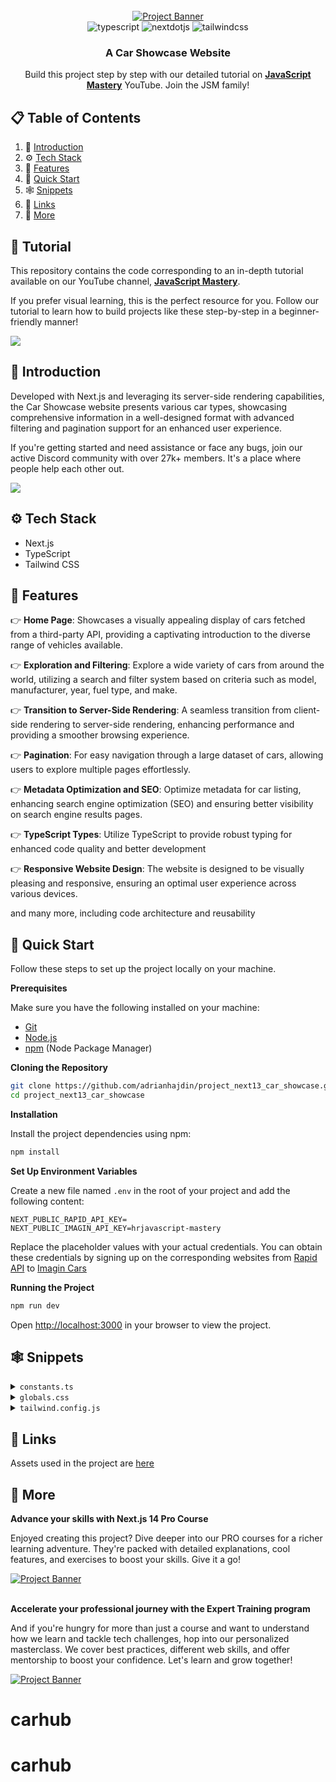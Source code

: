 <div align="center">
  <br />
    <a href="https://youtu.be/pUNSHPyVryU?feature=shared" target="_blank">
      <img src="https://github.com/adrianhajdin/project_next13_car_showcase/assets/151519281/2453c186-0ae9-448f-b3c4-077bf910680e" alt="Project Banner">
    </a>
  <br />

  <div>
    <img src="https://img.shields.io/badge/-TypeScript-black?style=for-the-badge&logoColor=white&logo=typescript&color=3178C6" alt="typescript" />
     <img src="https://img.shields.io/badge/-Next_JS-black?style=for-the-badge&logoColor=white&logo=nextdotjs&color=000000" alt="nextdotjs" />
    <img src="https://img.shields.io/badge/-Tailwind_CSS-black?style=for-the-badge&logoColor=white&logo=tailwindcss&color=06B6D4" alt="tailwindcss" />
  </div>

  <h3 align="center">A Car Showcase Website</h3>

   <div align="center">
     Build this project step by step with our detailed tutorial on <a href="https://www.youtube.com/@javascriptmastery/videos" target="_blank"><b>JavaScript Mastery</b></a> YouTube. Join the JSM family!
    </div>
</div>

## 📋 <a name="table">Table of Contents</a>

1. 🤖 [Introduction](#introduction)
2. ⚙️ [Tech Stack](#tech-stack)
3. 🔋 [Features](#features)
4. 🤸 [Quick Start](#quick-start)
5. 🕸️ [Snippets](#snippets)
6. 🔗 [Links](#links)
7. 🚀 [More](#more)

## 🚨 Tutorial

This repository contains the code corresponding to an in-depth tutorial available on our YouTube channel, <a href="https://www.youtube.com/@javascriptmastery/videos" target="_blank"><b>JavaScript Mastery</b></a>. 

If you prefer visual learning, this is the perfect resource for you. Follow our tutorial to learn how to build projects like these step-by-step in a beginner-friendly manner!

<a href="https://youtu.be/pUNSHPyVryU?feature=shared" target="_blank"><img src="https://github.com/sujatagunale/EasyRead/assets/151519281/1736fca5-a031-4854-8c09-bc110e3bc16d" /></a>

## <a name="introduction">🤖 Introduction</a>

Developed with Next.js and leveraging its server-side rendering capabilities, the Car Showcase website presents various car types, showcasing comprehensive information in a well-designed format with advanced filtering and pagination support for an enhanced user experience.

If you're getting started and need assistance or face any bugs, join our active Discord community with over 27k+ members. It's a place where people help each other out.

<a href="https://discord.com/invite/n6EdbFJ" target="_blank"><img src="https://github.com/sujatagunale/EasyRead/assets/151519281/618f4872-1e10-42da-8213-1d69e486d02e" /></a>

## <a name="tech-stack">⚙️ Tech Stack</a>

- Next.js
- TypeScript
- Tailwind CSS

## <a name="features">🔋 Features</a>

👉 **Home Page**: Showcases a visually appealing display of cars fetched from a third-party API, providing a captivating introduction to the diverse range of vehicles available.

👉 **Exploration and Filtering**: Explore a wide variety of cars from around the world, utilizing a search and filter system based on criteria such as model, manufacturer, year, fuel type, and make.

👉 **Transition to Server-Side Rendering**: A seamless transition from client-side rendering to server-side rendering, enhancing performance and providing a smoother browsing experience.

👉 **Pagination**: For easy navigation through a large dataset of cars, allowing users to explore multiple pages effortlessly.

👉 **Metadata Optimization and SEO**: Optimize metadata for car listing, enhancing search engine optimization (SEO) and ensuring better visibility on search engine results pages.

👉 **TypeScript Types**: Utilize TypeScript to provide robust typing for enhanced code quality and better development

👉 **Responsive Website Design**: The website is designed to be visually pleasing and responsive, ensuring an optimal user experience across various devices.

and many more, including code architecture and reusability 

## <a name="quick-start">🤸 Quick Start</a>

Follow these steps to set up the project locally on your machine.

**Prerequisites**

Make sure you have the following installed on your machine:

- [Git](https://git-scm.com/)
- [Node.js](https://nodejs.org/en)
- [npm](https://www.npmjs.com/) (Node Package Manager)

**Cloning the Repository**

```bash
git clone https://github.com/adrianhajdin/project_next13_car_showcase.git
cd project_next13_car_showcase
```

**Installation**

Install the project dependencies using npm:

```bash
npm install
```

**Set Up Environment Variables**

Create a new file named `.env` in the root of your project and add the following content:

```env
NEXT_PUBLIC_RAPID_API_KEY=
NEXT_PUBLIC_IMAGIN_API_KEY=hrjavascript-mastery
```

Replace the placeholder values with your actual credentials. You can obtain these credentials by signing up on the corresponding websites from [Rapid API](https://www.youtube.com/redirect?event=video_description&redir_token=QUFFLUhqbmI1TlE1NHFGZ1JLdHU3dnAxSTU5a2R5UUM4QXxBQ3Jtc0tsUDY0aW8xMFhUZVdxMUNzSUlKUExRTG5UaDZoR3hWVFprN2tJV0k2dnk4MXo2NVFMVkk0NWhGS19Nd0g5cGRfN2JjcTdaSlJJRHJKYzlfT3lSS1M4TDVNVTV5Wl91c1lIR2VPZUYzbHJ2Tll2QkJ0aw&q=https%3A%2F%2Frapidapi.com%2Fapininjas%2Fapi%2Fcars-by-api-ninjas%3Futm_source%3Dyoutube.com%2FJavaScriptMastery%26utm_medium%3Dreferral%26utm_campaign%3DDevRel&v=pUNSHPyVryU) to [Imagin Cars](https://www.imagin.studio/solutions/api)

**Running the Project**

```bash
npm run dev
```

Open [http://localhost:3000](http://localhost:3000) in your browser to view the project.

## <a name="snippets">🕸️ Snippets</a>

<details>
<summary><code>constants.ts</code></summary>

```typescript
export const manufacturers = [
  "Acura",
  "Alfa Romeo",
  "Aston Martin",
  "Audi",
  "Bentley",
  "BMW",
  "Buick",
  "Cadillac",
  "Chevrolet",
  "Chrysler",
  "Citroen",
  "Dodge",
  "Ferrari",
  "Fiat",
  "Ford",
  "GMC",
  "Honda",
  "Hyundai",
  "Infiniti",
  "Jaguar",
  "Jeep",
  "Kia",
  "Lamborghini",
  "Land Rover",
  "Lexus",
  "Lincoln",
  "Maserati",
  "Mazda",
  "McLaren",
  "Mercedes-Benz",
  "MINI",
  "Mitsubishi",
  "Nissan",
  "Porsche",
  "Ram",
  "Rolls-Royce",
  "Subaru",
  "Tesla",
  "Toyota",
  "Volkswagen",
  "Volvo",
];

export const yearsOfProduction = [
  { title: "Year", value: "" },
  { title: "2015", value: "2015" },
  { title: "2016", value: "2016" },
  { title: "2017", value: "2017" },
  { title: "2018", value: "2018" },
  { title: "2019", value: "2019" },
  { title: "2020", value: "2020" },
  { title: "2021", value: "2021" },
  { title: "2022", value: "2022" },
  { title: "2023", value: "2023" },
];

export const fuels = [
  {
    title: "Fuel",
    value: "",
  },
  {
    title: "Gas",
    value: "Gas",
  },
  {
    title: "Electricity",
    value: "Electricity",
  },
];

export const footerLinks = [
  {
    title: "About",
    links: [
      { title: "How it works", url: "/" },
      { title: "Featured", url: "/" },
      { title: "Partnership", url: "/" },
      { title: "Bussiness Relation", url: "/" },
    ],
  },
  {
    title: "Company",
    links: [
      { title: "Events", url: "/" },
      { title: "Blog", url: "/" },
      { title: "Podcast", url: "/" },
      { title: "Invite a friend", url: "/" },
    ],
  },
  {
    title: "Socials",
    links: [
      { title: "Discord", url: "/" },
      { title: "Instagram", url: "/" },
      { title: "Twitter", url: "/" },
      { title: "Facebook", url: "/" },
    ],
  },
];
```

</details>

<details>
<summary><code>globals.css</code></summary>

```css
@import url("https://fonts.googleapis.com/css2?family=Manrope:wght@200;300;400;500;600;700;800&display=swap");

@tailwind base;
@tailwind components;
@tailwind utilities;

* {
  margin: 0;
  padding: 0;
  box-sizing: border-box;
  font-family: "Manrope", sans-serif;
}

/* START: General styles */
.max-width {
  @apply max-w-[1440px] mx-auto;
}

.padding-x {
  @apply sm:px-16 px-6;
}

.padding-y {
  @apply py-4;
}

.flex-center {
  @apply flex items-center justify-center;
}

.flex-between {
  @apply flex justify-between items-center;
}

.custom-btn {
  @apply flex flex-row relative justify-center items-center py-3 px-6 outline-none;
}
/* END: General styles */

/* START: Hero styles */
.hero {
  @apply flex xl:flex-row flex-col gap-5 relative z-0 max-w-[1440px] mx-auto;
}

.hero__title {
  @apply 2xl:text-[72px] sm:text-[64px] text-[50px] font-extrabold;
}

.hero__subtitle {
  @apply text-[27px] text-black-100 font-light mt-5;
}

.hero__image-container {
  @apply xl:flex-[1.5] flex justify-end items-end w-full xl:h-screen;
}

.hero__image {
  @apply relative xl:w-full w-[90%] xl:h-full h-[590px] z-0;
}

.hero__image-overlay {
  @apply absolute xl:-top-24 xl:-right-1/2 -right-1/4 bg-hero-bg bg-repeat-round -z-10 w-full xl:h-screen h-[590px] overflow-hidden;
}
/* END: Hero styles */

/* START: Home styles */

.home__text-container {
  @apply flex flex-col items-start justify-start gap-y-2.5 text-black-100;
}

.home__filters {
  @apply mt-12 w-full flex-between items-center flex-wrap gap-5;
}

.home__filter-container {
  @apply flex justify-start flex-wrap items-center gap-2;
}

.home__cars-wrapper {
  @apply grid 2xl:grid-cols-4 xl:grid-cols-3 md:grid-cols-2 grid-cols-1 w-full gap-8 pt-14;
}

.home__error-container {
  @apply mt-16 flex justify-center items-center flex-col gap-2;
}
/* END: Home styles */

/* START: Car Card styles */
.car-card {
  @apply flex flex-col p-6 justify-center items-start text-black-100 bg-primary-blue-100 hover:bg-white hover:shadow-md rounded-3xl;
}

.car-card__content {
  @apply w-full flex justify-between items-start gap-2;
}

.car-card__content-title {
  @apply text-[22px] leading-[26px] font-bold capitalize;
}

.car-card__price {
  @apply flex mt-6 text-[32px] leading-[38px] font-extrabold;
}

.car-card__price-dollar {
  @apply self-start text-[14px] leading-[17px] font-semibold;
}

.car-card__price-day {
  @apply self-end text-[14px] leading-[17px] font-medium;
}

.car-card__image {
  @apply relative w-full h-40 my-3 object-contain;
}

.car-card__icon-container {
  @apply flex group-hover:invisible w-full justify-between text-grey;
}

.car-card__icon {
  @apply flex flex-col justify-center items-center gap-2;
}

.car-card__icon-text {
  @apply text-[14px] leading-[17px];
}

.car-card__btn-container {
  @apply hidden group-hover:flex absolute bottom-0 w-full z-10;
}
/* END: Car Card styles */

/* START: Car Details styles */
.car-details__dialog-panel {
  @apply relative w-full max-w-lg max-h-[90vh] overflow-y-auto transform rounded-2xl bg-white p-6 text-left shadow-xl transition-all flex flex-col gap-5;
}

.car-details__close-btn {
  @apply absolute top-2 right-2 z-10 w-fit p-2 bg-primary-blue-100 rounded-full;
}

.car-details__main-image {
  @apply relative w-full h-40 bg-pattern bg-cover bg-center rounded-lg;
}
/* END: Car Details styles */

/* START: Custom Filter styles */
.custom-filter__btn {
  @apply relative w-full min-w-[127px] flex justify-between items-center cursor-default rounded-lg bg-white py-2 px-3 text-left shadow-md sm:text-sm border;
}

.custom-filter__options {
  @apply absolute mt-1 max-h-60 w-full overflow-auto rounded-md bg-white py-1 text-base shadow-lg ring-1 ring-black ring-opacity-5 focus:outline-none sm:text-sm;
}
/* END: Custom Filter styles */

/* START: Footer styles */
.footer {
  @apply flex flex-col text-black-100  mt-5 border-t border-gray-100;
}

.footer__links-container {
  @apply flex max-md:flex-col flex-wrap justify-between gap-5 sm:px-16 px-6 py-10;
}

.footer__rights {
  @apply flex flex-col justify-start items-start gap-6;
}

.footer__links {
  @apply flex-1 w-full flex md:justify-end flex-wrap max-md:mt-10 gap-20;
}

.footer__link {
  @apply flex flex-col gap-6 text-base min-w-[170px];
}

.footer__copyrights {
  @apply flex justify-between items-center flex-wrap mt-10 border-t border-gray-100 sm:px-16 px-6 py-10;
}

.footer__copyrights-link {
  @apply flex-1 flex sm:justify-end justify-center max-sm:mt-4 gap-10;
}
/* END: Footer styles */

/* START: searchbar styles */
.searchbar {
  @apply flex items-center justify-start max-sm:flex-col w-full relative max-sm:gap-4 max-w-3xl;
}

.searchbar__item {
  @apply flex-1 max-sm:w-full flex justify-start items-center relative;
}

.searchbar__input {
  @apply w-full h-[48px] pl-12 p-4 bg-light-white rounded-r-full max-sm:rounded-full outline-none cursor-pointer text-sm;
}
/* END: searchbar styles */

/* START: search manufacturer styles */
.search-manufacturer {
  @apply flex-1 max-sm:w-full flex justify-start items-center;
}

.search-manufacturer__input {
  @apply w-full h-[48px] pl-12 p-4 rounded-l-full max-sm:rounded-full bg-light-white outline-none cursor-pointer text-sm;
}

.search-manufacturer__options {
  @apply absolute mt-1 max-h-60 w-full overflow-auto rounded-md bg-white py-1 text-base shadow-lg ring-1 ring-black ring-opacity-5 focus:outline-none sm:text-sm;
}

.search-manufacturer__option {
  @apply cursor-default select-none py-2 pl-10 pr-4;
}
/* END: search manufacturer styles */
```

</details>

<details>
<summary><code>tailwind.config.js</code></summary>

```javascript
/** @type {import('tailwindcss').Config} */
module.exports = {
  content: [
    "./pages/**/*.{js,ts,jsx,tsx,mdx}",
    "./components/**/*.{js,ts,jsx,tsx,mdx}",
    "./app/**/*.{js,ts,jsx,tsx,mdx}",
  ],
  mode: "jit",
  theme: {
    extend: {
      fontFamily: {
        inter: ["Inter", "sans-serif"],
      },
      colors: {
        "black-100": "#2B2C35",
        "primary-blue": {
          DEFAULT: "#2B59FF",
          100: "#F5F8FF",
        },
        "secondary-orange": "#f79761",
        "light-white": {
          DEFAULT: "rgba(59,60,152,0.03)",
          100: "rgba(59,60,152,0.02)",
        },
        grey: "#747A88",
      },
      backgroundImage: {
        'pattern': "url('/pattern.png')",
        'hero-bg': "url('/hero-bg.png')"
      }
    },
  },
  plugins: [],
};
```

</details>

## <a name="links">🔗 Links</a>

Assets used in the project are [here](https://drive.google.com/file/d/1Ague8aTHA6JSrzy3kscEZmrJQdtDxqwy/view)

## <a name="more">🚀 More</a>

**Advance your skills with Next.js 14 Pro Course**

Enjoyed creating this project? Dive deeper into our PRO courses for a richer learning adventure. They're packed with detailed explanations, cool features, and exercises to boost your skills. Give it a go!

<a href="https://jsmastery.pro/next14" target="_blank">
<img src="https://github.com/sujatagunale/EasyRead/assets/151519281/557837ce-f612-4530-ab24-189e75133c71" alt="Project Banner">
</a>

<br />
<br />

**Accelerate your professional journey with the Expert Training program**

And if you're hungry for more than just a course and want to understand how we learn and tackle tech challenges, hop into our personalized masterclass. We cover best practices, different web skills, and offer mentorship to boost your confidence. Let's learn and grow together!

<a href="https://www.jsmastery.pro/masterclass" target="_blank">
<img src="https://github.com/sujatagunale/EasyRead/assets/151519281/fed352ad-f27b-400d-9b8f-c7fe628acb84" alt="Project Banner">
</a>

#
# carhub
# carhub
